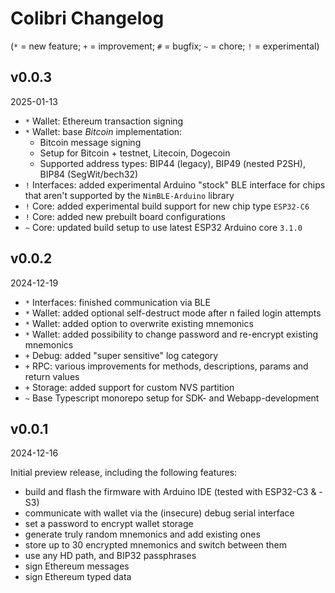 # Colibri Changelog

(`*` = new feature; `+` = improvement; `#` = bugfix; `~` = chore; `!` = experimental)

## v0.0.3

2025-01-13

- `*` Wallet: Ethereum transaction signing
- `*` Wallet: base _Bitcoin_ implementation:
  - Bitcoin message signing
  - Setup for Bitcoin + testnet, Litecoin, Dogecoin
  - Supported address types: BIP44 (legacy), BIP49 (nested P2SH), BIP84 (SegWit/bech32)
- `!` Interfaces: added experimental Arduino "stock" BLE interface for chips that aren't supported by the `NimBLE-Arduino` library
- `!` Core: added experimental build support for new chip type `ESP32-C6`
- `!` Core: added new prebuilt board configurations
- `~` Core: updated build setup to use latest ESP32 Arduino core `3.1.0`

## v0.0.2

2024-12-19

- `*` Interfaces: finished communication via BLE
- `*` Wallet: added optional self-destruct mode after n failed login attempts
- `*` Wallet: added option to overwrite existing mnemonics
- `*` Wallet: added possibility to change password and re-encrypt existing mnemonics
- `+` Debug: added "super sensitive" log category
- `+` RPC: various improvements for methods, descriptions, params and return values
- `+` Storage: added support for custom NVS partition
- `~` Base Typescript monorepo setup for SDK- and Webapp-development

## v0.0.1

2024-12-16

Initial preview release, including the following features:

- build and flash the firmware with Arduino IDE (tested with ESP32-C3 & -S3)
- communicate with wallet via the (insecure) debug serial interface
- set a password to encrypt wallet storage
- generate truly random mnemonics and add existing ones
- store up to 30 encrypted mnemonics and switch between them
- use any HD path, and BIP32 passphrases
- sign Ethereum messages
- sign Ethereum typed data
